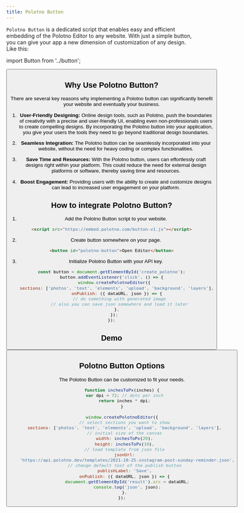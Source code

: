 ```yaml
---
title: Polotno Button
---
```


`Polotno Button` is a dedicated script that enables easy and efficient embedding of the Polotno Editor to any website. With just a simple button, you can give your app a new dimension of customization of any design. Like this:

import Button from '../button';

<Button />

## Why Use Polotno Button?

There are several key reasons why implementing a Polotno button can significantly benefit your website and eventually your business.

1. **User-Friendly Designing:** Online design tools, such as Polotno, push the boundaries of creativity with a precise and user-friendly UI, enabling even non-professionals users to create compelling designs. By incorporating the Polotno button into your application, you give your users the tools they need to go beyond traditional design boundaries.

2. **Seamless Integration:** The Polotno button can be seamlessly incorporated into your website, without the need for heavy coding or complex functionalities.

3. **Save Time and Resources:** With the Polotno button, users can effortlessly craft designs right within your platform. This could reduce the need for external design platforms or software, thereby saving time and resources.

4. **Boost Engagement:** Providing users with the ability to create and customize designs can lead to increased user engagement on your platform.

## How to integrate Polotno Button?

1. Add the Polotno Button script to your website.

```html
<script src="https://embed.polotno.com/button-v1.js"></script>
```

2. Create button somewhere on your page.

```html
<button id="polotno-button">Open Editor</button>
```

3. Initialize Polotno Button with your API key.

```js
const button = document.getElementById('create_polotno');
button.addEventListener('click', () => {
  window.createPolotnoEditor({
    sections: ['photos', 'text', 'elements', 'upload', 'background', 'layers'],
    onPublish: ({ dataURL, json }) => {
      // do something with generated image
      // also you can save json somewhere and load it later
    },
  });
});
```

## Demo

<Button showResult />

## Polotno Button Options

The Polotno Button can be customized to fit your needs.

```js
function inchesToPx(inches) {
  var dpi = 72; // dots per inch
  return inches * dpi;
}

window.createPolotnoEditor({
  // select sections you want to show
  sections: ['photos', 'text', 'elements', 'upload', 'background', 'layers'],
  // initial size of the canvas
  width: inchesToPx(20),
  height: inchesToPx(10),
  // load template from json file
  jsonUrl:
    'https://api.polotno.dev/templates/2021-10-25-instagram-post-sunday-reminder.json',
  // change default text of the publish button
  publishLabel: 'Save',
  onPublish: ({ dataURL, json }) => {
    document.getElementById('result').src = dataURL;
    console.log('json', json);
  },
});
```

